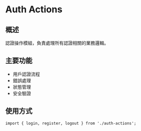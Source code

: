 # Auth Actions

## 概述
認證操作模組，負責處理所有認證相關的業務邏輯。

## 主要功能
- 用戶認證流程
- 錯誤處理
- 狀態管理
- 安全驗證

## 使用方式
```tsx
import { login, register, logout } from './auth-actions';
```